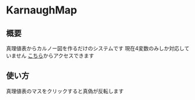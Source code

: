 # KarnaughMap

## 概要
真理値表からカルノー図を作るだけのシステムです
現在4変数のみしか対応していません
[こちら](https://shibaken28.github.io/KarnaughMap/"KarnaughMap")からアクセスできます

## 使い方
真理値表のマスをクリックすると真偽が反転します
